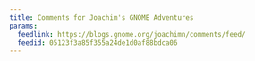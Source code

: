 ```yaml
---
title: Comments for Joachim's GNOME Adventures
params:
  feedlink: https://blogs.gnome.org/joachimn/comments/feed/
  feedid: 05123f3a85f355a24de1d0af88bdca06
---
```

